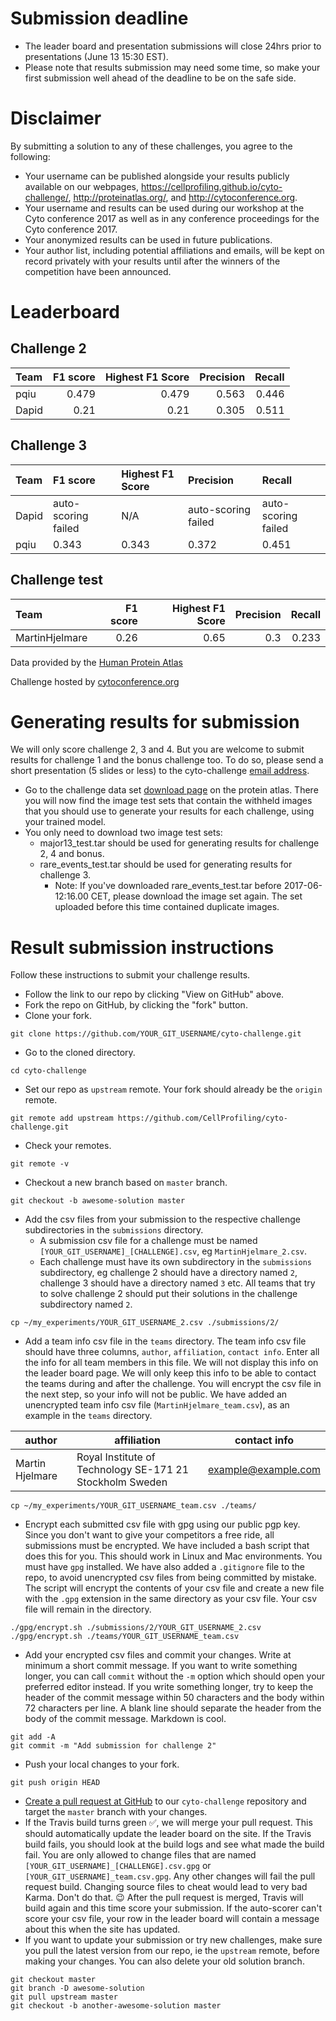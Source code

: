 # Submission deadline

- The leader board and presentation submissions will close 24hrs prior to presentations (June 13 15:30
EST).
- Please note that results submission may need some time, so make your first submission well ahead of the deadline to be on the safe side.


# Disclaimer

By submitting a solution to any of these challenges, you agree to the following:

- Your username can be published alongside your results publicly available on our webpages, https://cellprofiling.github.io/cyto-challenge/, http://proteinatlas.org/, and http://cytoconference.org.
- Your username and results can be used during our workshop at the Cyto conference 2017 as well as in any conference proceedings for the Cyto conference 2017.
- Your anonymized results can be used in future publications.
- Your author list, including potential affiliations and emails, will be kept on record privately with your results until after the winners of the competition have been announced.


# Leaderboard

## Challenge 2

| Team   |   F1 score |   Highest F1 Score |   Precision |   Recall |
|:-------|-----------:|-------------------:|------------:|---------:|
| pqiu   |      0.479 |              0.479 |       0.563 |    0.446 |
| Dapid  |      0.21  |              0.21  |       0.305 |    0.511 |

## Challenge 3

| Team   | F1 score            | Highest F1 Score   | Precision           | Recall              |
|:-------|:--------------------|:-------------------|:--------------------|:--------------------|
| Dapid  | auto-scoring failed | N/A                | auto-scoring failed | auto-scoring failed |
| pqiu   | 0.343               | 0.343              | 0.372               | 0.451               |

## Challenge test

| Team           |   F1 score |   Highest F1 Score |   Precision |   Recall |
|:---------------|-----------:|-------------------:|------------:|---------:|
| MartinHjelmare |       0.26 |               0.65 |         0.3 |    0.233 |

Data provided by the [Human Protein Atlas](http://proteinatlas.org)

Challenge hosted by [cytoconference.org](http://cytoconference.org/2017/Program/Image-Analysis-Challenge.aspx)

# Generating results for submission

We will only score challenge 2, 3 and 4. But you are welcome to submit results for challenge 1 and the bonus challenge too. To do so, please send a short presentation (5 slides or less) to the cyto-challenge [email address](mailto:cytochallenge2017@gmail.com).

- Go to the challenge data set [download page](http://www.proteinatlas.org/CYTO_challenge2017/) on the protein atlas. There you will now find the image test sets that contain the withheld images that you should use to generate your results for each challenge, using your trained model.
- You only need to download two image test sets:
  - major13_test.tar should be used for generating results for challenge 2, 4 and bonus.
  - rare_events_test.tar should be used for generating results for challenge 3.
    - Note: If you've downloaded rare_events_test.tar before 2017-06-12:16.00 CET, please download the image set again. The set uploaded before this time contained duplicate images.

# Result submission instructions

Follow these instructions to submit your challenge results.

- Follow the link to our repo by clicking "View on GitHub" above.
- Fork the repo on GitHub, by clicking the "fork" button.
- Clone your fork.

```
git clone https://github.com/YOUR_GIT_USERNAME/cyto-challenge.git
```

- Go to the cloned directory.

```
cd cyto-challenge
```

- Set our repo as `upstream` remote. Your fork should already be the `origin` remote.

```
git remote add upstream https://github.com/CellProfiling/cyto-challenge.git
```

- Check your remotes.

```
git remote -v
```

- Checkout a new branch based on `master` branch.

```
git checkout -b awesome-solution master
```

- Add the csv files from your submission to the respective challenge subdirectories in the `submissions` directory.
  - A submission csv file for a challenge must be named `[YOUR_GIT_USERNAME]_[CHALLENGE].csv`, eg `MartinHjelmare_2.csv`.
  - Each challenge must have its own subdirectory in the `submissions` subdirectory, eg challenge 2 should have a directory named `2`, challenge 3 should have a directory named `3` etc. All teams that try to solve challenge 2 should put their solutions in the challenge subdirectory named `2`.

```
cp ~/my_experiments/YOUR_GIT_USERNAME_2.csv ./submissions/2/
```

- Add a team info csv file in the `teams` directory. The team info csv file should have three columns, `author`, `affiliation`, `contact info`. Enter all the info for all team members in this file. We will not display this info on the leader board page. We will only keep this info to be able to contact the teams during and after the challenge. You will encrypt the csv file in the next step, so your info will not be public. We have added an unencrypted team info csv file (`MartinHjelmare_team.csv`), as an example in the `teams` directory.

| author          | affiliation                                              | contact info        |
|-----------------|----------------------------------------------------------|---------------------|
| Martin Hjelmare | Royal Institute of Technology SE-171 21 Stockholm Sweden | example@example.com |

```
cp ~/my_experiments/YOUR_GIT_USERNAME_team.csv ./teams/
```

- Encrypt each submitted csv file with gpg using our public pgp key. Since you don't want to give your competitors a free ride, all submissions must be encrypted. We have included a bash script that does this for you. This should work in Linux and Mac environments. You must have `gpg` installed. We have also added a `.gitignore` file to the repo, to avoid unencrypted csv files from being committed by mistake. The script will encrypt the contents of your csv file and create a new file with the `.gpg` extension in the same directory as your csv file. Your csv file will remain in the directory.

```
./gpg/encrypt.sh ./submissions/2/YOUR_GIT_USERNAME_2.csv
./gpg/encrypt.sh ./teams/YOUR_GIT_USERNAME_team.csv
```

- Add your encrypted csv files and commit your changes. Write at minimum a short commit message. If you want to write something longer, you can call `commit` without the `-m` option which should open your preferred editor instead. If you write something longer, try to keep the header of the commit message within 50 characters and the body within 72 characters per line. A blank line should separate the header from the body of the commit message. Markdown is cool.

```
git add -A
git commit -m "Add submission for challenge 2"
```

- Push your local changes to your fork.

```
git push origin HEAD
```

- [Create a pull request at GitHub](https://help.github.com/articles/creating-a-pull-request/) to our `cyto-challenge` repository and target the `master` branch with your changes.
- If the Travis build turns green :white_check_mark:, we will merge your pull request. This should automatically update the leader board on the site. If the Travis build fails, you should look at the build logs and see what made the build fail. You are only allowed to change files that are named `[YOUR_GIT_USERNAME]_[CHALLENGE].csv.gpg` or `[YOUR_GIT_USERNAME]_team.csv.gpg`. Any other changes will fail the pull request build. Changing source files to cheat would lead to very bad Karma. Don't do that. :wink: After the pull request is merged, Travis will build again and this time score your submission. If the auto-scorer can't score your csv file, your row in the leader board will contain a message about this when the site has updated.
- If you want to update your submission or try new challenges, make sure you pull the latest version from our repo, ie the `upstream` remote, before making your changes. You can also delete your old solution branch.

```
git checkout master
git branch -D awesome-solution
git pull upstream master
git checkout -b another-awesome-solution master
```
